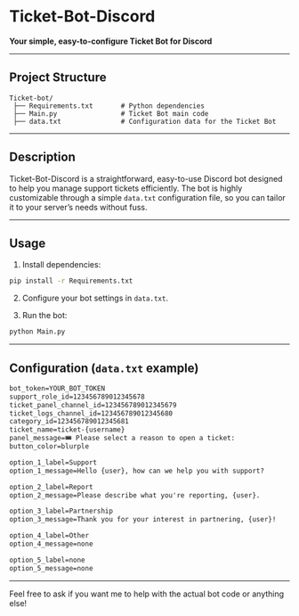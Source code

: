 # Ticket-Bot-Discord

**Your simple, easy-to-configure Ticket Bot for Discord**

---

## Project Structure

```
Ticket-bot/
 ├── Requirements.txt       # Python dependencies
 ├── Main.py                # Ticket Bot main code
 ├── data.txt               # Configuration data for the Ticket Bot
```

---

## Description

Ticket-Bot-Discord is a straightforward, easy-to-use Discord bot designed to help you manage support tickets efficiently. The bot is highly customizable through a simple `data.txt` configuration file, so you can tailor it to your server’s needs without fuss.

---

## Usage

1. Install dependencies:

```bash
pip install -r Requirements.txt
```

2. Configure your bot settings in `data.txt`.

3. Run the bot:

```bash
python Main.py
```

---

## Configuration (`data.txt` example)

```txt
bot_token=YOUR_BOT_TOKEN
support_role_id=123456789012345678
ticket_panel_channel_id=123456789012345679
ticket_logs_channel_id=123456789012345680
category_id=123456789012345681
ticket_name=ticket-{username}
panel_message=🎟️ Please select a reason to open a ticket:
button_color=blurple

option_1_label=Support
option_1_message=Hello {user}, how can we help you with support?

option_2_label=Report
option_2_message=Please describe what you're reporting, {user}.

option_3_label=Partnership
option_3_message=Thank you for your interest in partnering, {user}!

option_4_label=Other
option_4_message=none

option_5_label=none
option_5_message=none
```

---

Feel free to ask if you want me to help with the actual bot code or anything else!

